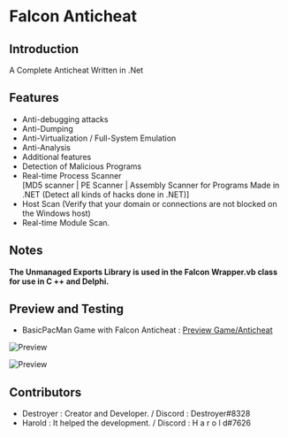 # Falcon Anticheat

## Introduction
A Complete Anticheat Written in .Net

## Features
- Anti-debugging attacks
- Anti-Dumping
- Anti-Virtualization / Full-System Emulation
- Anti-Analysis
- Additional features
- Detection of Malicious Programs
- Real-time Process Scanner                                                                                                             
    [MD5 scanner | PE Scanner | Assembly Scanner for Programs Made in .NET (Detect all kinds of hacks done in .NET)]
- Host Scan (Verify that your domain or connections are not blocked on the Windows host)
- Real-time Module Scan.

## Notes
**The Unmanaged Exports Library is used in the Falcon Wrapper.vb class for use in C ++ and Delphi.**
  
## Preview and Testing
  - BasicPacMan Game with Falcon Anticheat : [Preview Game/Anticheat](https://github.com/DestroyerDarkNess/Falcon-Anticheat/raw/master/Preview%20Game%26Anticheat.rar)
  
  ![Preview](https://i.ibb.co/8D6hvpR/f2.png)
  
  ![Preview](https://i.ibb.co/DK5x4yZ/F1.png)
  
  ## Contributors
- Destroyer : Creator and Developer.  / Discord : Destroyer#8328 
- Harold : It helped the development. / Discord : H a r o l d#7626

